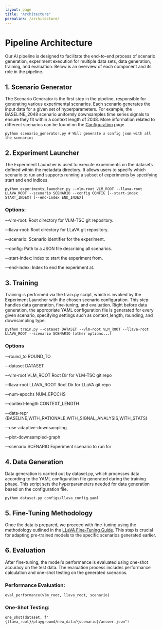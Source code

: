 ```yaml
---
layout: page
title: "Architecture"
permalink: /architecture/
---
```


# Pipeline Architecture
Our AI pipeline is designed to facilitate the end-to-end process of scenario generation, experiment execution for multiple data sets, data generation, training, and evaluation. Below is an overview of each component and its role in the pipeline.

## 1. Scenario Generator

The Scenario Generator is the first step in the pipeline, responsible for generating various experimental scenarios. Each scenario generates the input data for a given set of hyperparameters. For example, the BASELINE_2048 scenario uniformly downsamples time series signals to ensure they fit within a context length of 2048. More information related to different scenarios can be found on the [Configuration](/configuration) page.


```
python scenario_generator.py # Will generate a config json with all the scenarios
```

## 2. Experiment Launcher

The Experiment Launcher is used to execute experiments on the datasets defined within the metadata directory. It allows users to specify which scenario to run and supports running a subset of experiments by specifying start and end indices.

```
python experiments_launcher.py --vlm-root VLM_ROOT --llava-root LLAVA_ROOT --scenario SCENARIO --config CONFIG [--start-index START_INDEX] [--end-index END_INDEX]

```

### Options:
--vlm-root: Root directory for VLM-TSC git repository.

--llava-root: Root directory for LLaVA git repository.

--scenario: Scenario identifier for the experiment.

--config: Path to a JSON file describing all scenarios.

--start-index: Index to start the experiment from.

--end-index: Index to end the experiment at.

## 3. Training

Training is performed via the train.py script, which is invoked by the Experiment Launcher with the chosen scenario configuration. This step handles data generation, fine-tuning, and evaluation. Right before data generation, the appropriate YAML configuration file is generated for every given scenario, specifying settings such as context_length, rounding, and downsampling type.

```
python train.py --dataset DATASET --vlm-root VLM_ROOT --llava-root LLAVA_ROOT --scenario SCENARIO [other options...]
```

### Options

--round_to ROUND_TO

--dataset DATASET

--vlm-root VLM_ROOT   Root Dir for VLM-TSC git repo

--llava-root LLAVA_ROOT Root Dir for LLaVA git repo

--num-epochs NUM_EPOCHS

--context-length CONTEXT_LENGTH

--data-repr {BASELINE,WITH_RATIONALE,WITH_SIGNAL_ANALYSIS,WITH_STATS}

--use-adaptive-downsampling

--plot-downsampled-graph

--scenario SCENARIO   Experiment scenario to run for


## 4. Data Generation

Data generation is carried out by dataset.py, which processes data according to the YAML configuration file generated during the training phase. This script sets the hyperparameters needed for data generation based on the configuration file.

```
python dataset.py configs/llava_config.yaml
```



## 5. Fine-Tuning Methodology

Once the data is prepared, we proceed with fine-tuning using the methodology outlined in the [LLaVA Fine-Tuning Guide](https://wandb.ai/byyoung3/ml-news/reports/How-to-Fine-Tune-LLaVA-on-a-Custom-Dataset--Vmlldzo2NjUwNTc1). This step is crucial for adapting pre-trained models to the specific scenarios generated earlier.

## 6. Evaluation

After fine-tuning, the model's performance is evaluated using one-shot accuracy on the test data. The evaluation process includes performance calculation and one-shot testing on the generated scenarios.

### Performance Evaluation:

```
eval_performance(vlm_root, llava_root, scenario)
```

### One-Shot Testing:

```
one_shot(dataset, f"{llava_root}/playground/new_data/{scenario}/answer.json")
```

